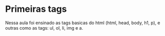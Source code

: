 # Primeiras tags

Nessa aula foi ensinado as tags basicas do html (html, head, body, h1, p),  e outras como as tags: ul, ol, li, img e a.